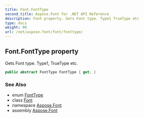 ```yaml
---
title: Font.FontType
second_title: Aspose.Font for .NET API Reference
description: Font property. Gets Font type. Type1 TrueType etc
type: docs
weight: 90
url: /net/aspose.font/font/fonttype/
---
```

## Font.FontType property

Gets Font type. Type1, TrueType etc.

```csharp
public abstract FontType FontType { get; }
```

### See Also

* enum [FontType](../../fonttype/)
* class [Font](../)
* namespace [Aspose.Font](../../../aspose.font/)
* assembly [Aspose.Font](../../../)


